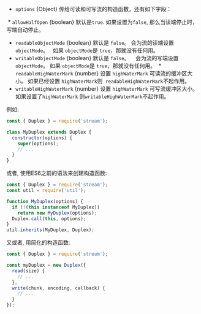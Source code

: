 <!-- YAML
changes:
  - version: v8.4.0
    pr-url: https://github.com/nodejs/node/pull/14636
    description: The `readableHighWaterMark` and `writableHighWaterMark` options
                 are supported now.
-->

* `options` {Object} 传给可读和可写流的构造函数，还有如下字段：

  * `allowHalfOpen` {boolean} 默认是`true`.
    如果设置为`false`, 那么当读端停止时，写端自动停止。
  * `readableObjectMode` {boolean} 默认是 `false`。
    会为流的读端设置`objectMode`。
    如果 `objectMode`是 `true`，那就没有任何用。
  * `writableObjectMode` {boolean} 默认是 `false`。
    会为流的写端设置`objectMode`。
    如果 `objectMode`是 `true`，那就没有任何用。
  * `readableHighWaterMark` {number} 设置 `highWaterMark` 可读流的缓冲区大小。 如果已经设置 `highWaterMark`则
  `readableHighWaterMark`不起作用。
  * `writableHighWaterMark` {number} 设置 `highWaterMark` 可写流缓冲区大小。如果设置了`highWaterMark` 则`writableHighWaterMark`不起作用。

例如:

```js
const { Duplex } = require('stream');

class MyDuplex extends Duplex {
  constructor(options) {
    super(options);
    // ...
  }
}
```

或者, 使用ES6之前的语法来创建构造函数:

```js
const { Duplex } = require('stream');
const util = require('util');

function MyDuplex(options) {
  if (!(this instanceof MyDuplex))
    return new MyDuplex(options);
  Duplex.call(this, options);
}
util.inherits(MyDuplex, Duplex);
```

又或者, 用简化的构造函数:

```js
const { Duplex } = require('stream');

const myDuplex = new Duplex({
  read(size) {
    // ...
  },
  write(chunk, encoding, callback) {
    // ...
  }
});
```

